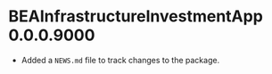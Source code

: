 # BEAInfrastructureInvestmentApp 0.0.0.9000

* Added a `NEWS.md` file to track changes to the package.

